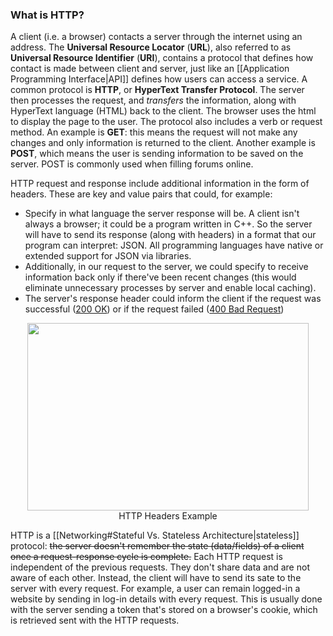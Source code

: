 ### What is HTTP?
A client (i.e. a browser) contacts a server through the internet using an address. The **Universal Resource Locator** (**URL**), also referred to as **Universal Resource Identifier** (**URI**), contains a protocol that defines how contact is made between client and server, just like an [[Application Programming Interface|API]] defines how users can access a service. A common protocol is **HTTP**, or **HyperText Transfer Protocol**. The server then processes the request, and *transfers* the information, along with HyperText language (HTML) back to the client. The browser uses the html to display the page to the user.
The protocol also includes a verb or request method. An example is **GET**: this means the request will not make any changes and only information is returned to the client. Another example is **POST**, which means the user is sending information to be saved on the server. POST is commonly used when filling forums online.

HTTP request and response include additional information in the form of headers. These are key and value pairs that could, for example: 
- Specify in what language the server response will be. A client isn't always a browser; it could be a program written in C++. So the server will have to send its response (along with headers) in a format that our program can interpret: JSON. All programming languages have native or extended support for JSON via libraries. 
- Additionally, in our request to the server, we could specify to receive information back only if there've been recent changes (this would eliminate unnecessary processes by server and enable local caching). 
- The server's response header could inform the client if the request was successful ([200 OK](https://developer.mozilla.org/en-US/docs/Web/HTTP/Status/200)) or if the request failed ([400 Bad Request](https://developer.mozilla.org/en-US/docs/Web/HTTP/Status/400))

<div align="center"><img src="https://www.ionos.com/digitalguide/fileadmin/DigitalGuide/Screenshots_2020/http-response-header.png" height="300" width="450"/><center>HTTP Headers Example</center></div>

HTTP is a [[Networking#Stateful Vs. Stateless Architecture|stateless]] protocol: ~~the server doesn't remember the state (data/fields) of a client once a request-response cycle is complete.~~ Each HTTP request is independent of the previous requests. They don't share data and are not aware of each other. Instead, the client will have to send its sate to the server with every request. For example, a user can remain logged-in a website by sending in log-in details with every request. This is usually done with the server sending a token that's stored on a browser's cookie, which is retrieved sent with the HTTP requests.